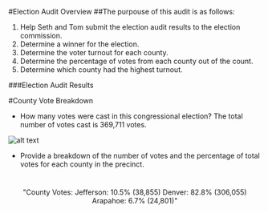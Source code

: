 #Election Audit Overview
  ##The purpouse of this audit is as follows:
   1. Help Seth and Tom submit the election audit results to the election commission.
   2. Determine a winner for the election. 
   3. Determine the voter turnout for each county.
   4. Determine the percentage of votes from each county out of the count. 
   5. Determine which county had the highest turnout.


###Election Audit Results

  #County Vote Breakdown

* How many votes were cast in this congressional election?  The total number of votes cast is 369,711 votes.

![alt text](https://github.com/[paulerlic]/[election-analysis-]/blob/[main]/CanidateBreakdown.png?raw=true)

* Provide a breakdown of the number of votes and the percentage of total votes for each county in the precinct.

  #

<p align="center">
"County Votes:
Jefferson: 10.5% (38,855)
Denver: 82.8% (306,055)
Arapahoe: 6.7% (24,801)"
 </p>





